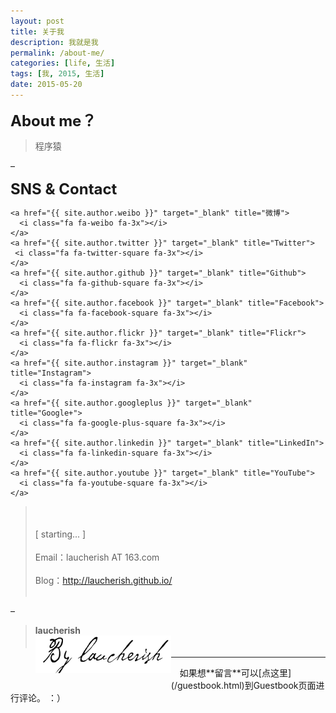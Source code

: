 ```yaml
---
layout: post
title: 关于我
description: 我就是我
permalink: /about-me/
categories: [life, 生活]
tags: [我, 2015, 生活]
date: 2015-05-20
---
```

<strong><font size="5">About me？</font></strong>

> 
>  程序猿 
> 　 

– 

<strong><font size="5">SNS &amp; Contact</font></strong>

>  <p class="about-icon">
    <a href="{{ site.author.weibo }}" target="_blank" title="微博">
      <i class="fa fa-weibo fa-3x"></i>
    </a>  
    <a href="{{ site.author.twitter }}" target="_blank" title="Twitter">
     <i class="fa fa-twitter-square fa-3x"></i>
    </a>  
    <a href="{{ site.author.github }}" target="_blank" title="Github">
      <i class="fa fa-github-square fa-3x"></i>
    </a>  
    <a href="{{ site.author.facebook }}" target="_blank" title="Facebook">
      <i class="fa fa-facebook-square fa-3x"></i>
    </a>  
    <a href="{{ site.author.flickr }}" target="_blank" title="Flickr">
      <i class="fa fa-flickr fa-3x"></i>
    </a>  
    <a href="{{ site.author.instagram }}" target="_blank" title="Instagram">
      <i class="fa fa-instagram fa-3x"></i>
    </a>  
    <a href="{{ site.author.googleplus }}" target="_blank" title="Google+">
      <i class="fa fa-google-plus-square fa-3x"></i>
    </a>  
    <a href="{{ site.author.linkedin }}" target="_blank" title="LinkedIn">
      <i class="fa fa-linkedin-square fa-3x"></i>
    </a>
    <a href="{{ site.author.youtube }}" target="_blank" title="YouTube">
      <i class="fa fa-youtube-square fa-3x"></i>
    </a>  
>  <br><br>
>  [ starting... ]
>    　<br><br>
>  Email：laucherish AT 163.com
>    　 <br><br>
>  Blog：http://laucherish.github.io/
>    　 <br><br>

–

>  <strong>laucherish</strong>  
>  <img align="left" src="/img/bylaucherish.png" style="margin-bottom:10px;" width="217px" height="60px" alt="by laucherish" title="by laucherish">
>   　
>   　

<hr>
　如果想**留言**可以[点这里](/guestbook.html)到Guestbook页面进行评论。 ：）

